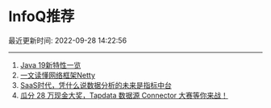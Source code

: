# InfoQ推荐

最近更新时间: 2022-09-28 14:22:56

--- 
1. [Java 19新特性一览](https://www.infoq.cn/article/Zf6wLOe3l8elAjPlKiVz) 
2. [一文读懂网络框架Netty](https://www.infoq.cn/article/398qN2sicBSWUdTuSM5c) 
3. [SaaS时代，凭什么说数据分析的未来是指标中台](https://www.infoq.cn/article/4t6E7u2EOOlO4VNCNqRA) 
4. [瓜分 28 万现金大奖，Tapdata 数据源 Connector 大赛等你来战！](https://www.infoq.cn/article/8a4f148a2c9f51e6c78b48008) 
